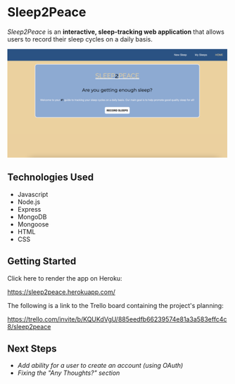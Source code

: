 # Sleep2Peace

*Sleep2Peace* is an **interactive, sleep-tracking web application** that allows users to record their sleep cycles on a daily basis.

<img src="public/images/s2p-home.png" width="500">

## Technologies Used

- Javascript
- Node.js
- Express
- MongoDB
- Mongoose
- HTML
- CSS



## Getting Started

Click here to render the app on Heroku:

https://sleep2peace.herokuapp.com/


The following is a link to the Trello board containing the project's planning:

https://trello.com/invite/b/KQUKdVgU/885eedfb66239574e81a3a583effc4c8/sleep2peace



## Next Steps
 
- *Add ability for a user to create an account (using OAuth)*
- *Fixing the "Any Thoughts?" section*








